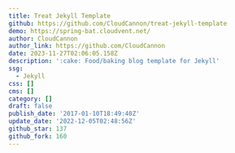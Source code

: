 ```yaml
---
title: Treat Jekyll Template
github: https://github.com/CloudCannon/treat-jekyll-template
demo: https://spring-bat.cloudvent.net/
author: CloudCannon
author_link: https://github.com/CloudCannon
date: 2023-11-27T02:06:05.158Z
description: ':cake: Food/baking blog template for Jekyll'
ssg:
  - Jekyll
css: []
cms: []
category: []
draft: false
publish_date: '2017-01-10T18:49:40Z'
update_date: '2022-12-05T02:48:56Z'
github_star: 137
github_fork: 160
---
```

